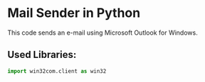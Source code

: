 # Mail Sender in Python
This code sends an e-mail using Microsoft Outlook for Windows.

## Used Libraries:
```python
import win32com.client as win32
```
